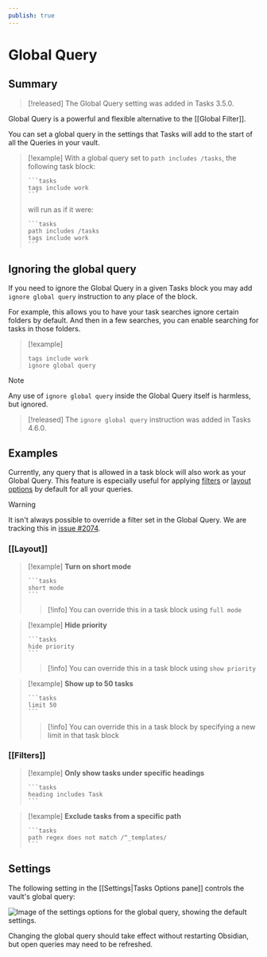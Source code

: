 ```yaml
---
publish: true
---
```


# Global Query

## Summary

> [!released]
The Global Query setting was added in Tasks 3.5.0.

Global Query is a powerful and flexible alternative to the [[Global Filter]].

You can set a global query in the settings that Tasks will add to the start of all the Queries in your vault.

> [!example]
> With a global query set to `path includes /tasks`, the following task block:
>
> ````text
> ```tasks
> tags include work
> ```
> ````
>
> will run as if it were:
>
> ````text
> ```tasks
> path includes /tasks
> tags include work
> ```
> ````

## Ignoring the global query

If you need to ignore the Global Query in a given Tasks block you may add `ignore global query` instruction to any place of the block.

For example, this allows you to have your task searches ignore certain folders by default. And then in a few searches, you can enable searching for tasks in those folders.

> [!example]
>
> ```text
> tags include work
> ignore global query
> ```

> [!note]
> Any use of `ignore global query` inside the Global Query itself is harmless, but ignored.

> [!released]
The `ignore global query` instruction was added in Tasks 4.6.0.

## Examples

Currently, any query that is allowed in a task block will also work as your Global Query. This feature is especially useful for applying [filters](Filters) or [layout options](Layout) by default for all your queries.

> [!warning]
> It isn't always possible to override a filter set in the Global Query. We are tracking this in [issue #2074](https://github.com/obsidian-tasks-group/obsidian-tasks/issues/2074).

### [[Layout]]

> [!example]
> **Turn on short mode**
>
> ````text
> ```tasks
> short mode
> ```
> ````
>
> > [!info]
> > You can override this in a task block using `full mode`

> [!example]
> **Hide priority**
>
> ````text
> ```tasks
> hide priority
> ```
> ````
>
> > [!info]
> > You can override this in a task block using `show priority`

> [!example]
> **Show up to 50 tasks**
>
>
> ````text
> ```tasks
> limit 50
> ```
> ````
>
> > [!info]
> > You can override this in a task block by specifying a new limit in that task block

### [[Filters]]

> [!example]
> **Only show tasks under specific headings**
>
> ````text
> ```tasks
> heading includes Task
> ```
> ````

> [!example]
> **Exclude tasks from a specific path**
>
> ````text
> ```tasks
> path regex does not match /^_templates/
> ```
> ````

## Settings

The following setting in the [[Settings|Tasks Options pane]] controls the vault's global query:

![Image of the settings options for the global query, showing the default settings.](../images/settings-global-query.png)

Changing the global query should take effect without restarting Obsidian, but open queries may need to be refreshed.

